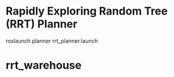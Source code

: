 # Rapidly Exploring Random Tree (RRT) Planner

roslaunch planner rrt_planner.launch

# rrt_warehouse
